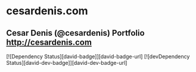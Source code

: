# cesardenis.com
## Cesar Denis (@cesardenis) Portfolio http://cesardenis.com

[![Dependency Status][david-badge]][david-badge-url]
[![devDependency Status][david-dev-badge]][david-dev-badge-url]
